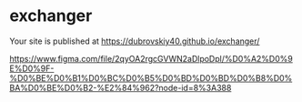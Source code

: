 # exchanger

Your site is published at https://dubrovskiy40.github.io/exchanger/

https://www.figma.com/file/2qyOA2rgcGVWN2aDlpoDpl/%D0%A2%D0%9E%D0%9F-%D0%BE%D0%B1%D0%BC%D0%B5%D0%BD%D0%BD%D0%B8%D0%BA%D0%BE%D0%B2-%E2%84%962?node-id=8%3A388

